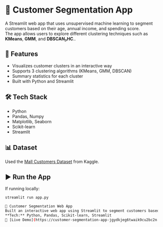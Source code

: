 # 🧠 Customer Segmentation App

A Streamlit web app that uses unsupervised machine learning to segment customers based on their age, annual income, and spending score.  
The app allows users to explore different clustering techniques such as **KMeans**, **GMM**, and **DBSCAN**و**HC**..

## 🚀 Features
- Visualizes customer clusters in an interactive way
- Supports 3 clustering algorithms (KMeans, GMM, DBSCAN)
- Summary statistics for each cluster
- Built with Python and Streamlit

## 🛠️ Tech Stack
- Python
- Pandas, Numpy
- Matplotlib, Seaborn
- Scikit-learn
- Streamlit

## 📊 Dataset
Used the [Mall Customers Dataset](https://www.kaggle.com/vjchoudhary7/customer-segmentation-tutorial) from Kaggle.

## ▶️ Run the App
If running locally:

```bash
streamlit run app.py

🎯 Customer Segmentation Web App  
Built an interactive web app using Streamlit to segment customers based on unsupervised learning algorithms (KMeans, GMM, DBSCAN).  
**Tech:** Python, Pandas, Scikit-learn, Streamlit  
🔗 [Live Demo](https://customer-segmentation-app-jgydkjeg6twaik9cu2bc2n.streamlit.app/) | [GitHub](https://github.com/madonnasamy/customer-segmentation-app)
